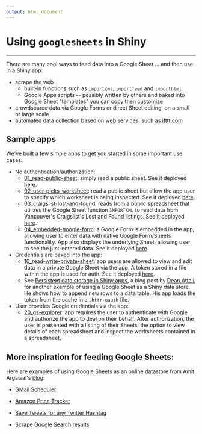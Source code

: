 ```yaml
---
output: html_document
---
```


<!-- README.md is generated from README.Rmd. Please edit that file -->

# Using `googlesheets` in Shiny

---

There are many cool ways to feed data into a Google Sheet ... and then use in a Shiny app:

  * scrape the web
    - built-in functions such as `importxml`, `importfeed` and `importhtml`
    - Google Apps scripts -- possibly written by others and baked into Google Sheet "templates" you can copy then customize
  * crowdsource data via Google Forms or direct Sheet editing, on a small or large scale
  * automated data collection based on web services, such as [ifttt.com](https://ifttt.com)
  
## Sample apps

We've built a few simple apps to get you started in some important use cases:

  * No authentication/authorization:
    - [01_read-public-sheet](01_read-public-sheet): simply read a public sheet. See it deployed [here](https://jennybc.shinyapps.io/01_read-public-sheet).
    - [02_user-picks-worksheet](02_user-picks-worksheet): read a public sheet but allow the app user to specify which worksheet is being inspected. See it deployed [here](https://jennybc.shinyapps.io/02_user-picks-worksheet).
    - [03_craigslist-lost-and-found](03_craigslist-lost-and-found): reads from a public spreadsheet that utilizes the Google Sheet function `IMPORTXML` to read data from Vancouver's Craigslist's Lost and Found listings. See it deployed [here](https://jennybc.shinyapps.io/03_craigslist-lost-and-found).
    - [04_embedded-google-form](04_embedded-google-form): a Google Form is embedded in the app, allowing user to enter data with native Google Form/Sheets functionality. App also displays the underlying Sheet, allowing user to see the just-entered data. See it deployed [here](https://jennybc.shinyapps.io/04_embedded-google-form).
  * Credentials are baked into the app:
    - [10_read-write-private-sheet](10_read-write-private-sheet): app users are allowed to view and edit data in a private Google Sheet via the app. A token stored in a file within the app is used for auth. See it deployed [here](https://jennybc.shinyapps.io/10_read-write-private-sheet).
    - See [Persistent data storage in Shiny apps](http://deanattali.com/blog/shiny-persistent-data-storage), a blog post by [Dean Attali](http://deanattali.com), for another example of using a Google Sheet as a Shiny data store. He shows how to append new rows to a data table. His app loads the token from the cache in a `.httr-oauth` file.
  * User provides Google credentials via the app:
    - [20_gs-explorer](20_gs-explorer): app requires the user to authenticate with Google and authorize the app to deal on their behalf. After authorization, the user is presented with a listing of their Sheets, the option to view details of each spreadsheet and inspect the worksheets contained in a spreadsheet.
    
## More inspiration for feeding Google Sheets:

Here are examples of using Google Sheets as an online datastore from Amit Argawal's [blog](http://www.labnol.org/tag/guide/):

  * [GMail Scheduler](http://www.labnol.org/internet/schedule-gmail-send-later/24867/)
  
  * [Amazon Price Tracker](http://www.labnol.org/internet/amazon-price-tracker/28156/)
  
  * [Save Tweets for any Twitter Hashtag](http://www.labnol.org/internet/save-twitter-hashtag-tweets/6505/)
  
  * [Scrape Google Search results](http://www.labnol.org/internet/google-web-scraping/28450/)
